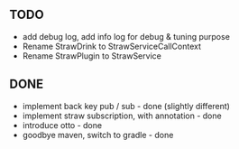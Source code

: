TODO
----

- add debug log, add info log for debug & tuning purpose
- Rename StrawDrink to StrawServiceCallContext
- Rename StrawPlugin to StrawService


DONE
----
- implement back key pub / sub - done (slightly different)
- implement straw subscription, with annotation - done
- introduce otto - done
- goodbye maven, switch to gradle - done
